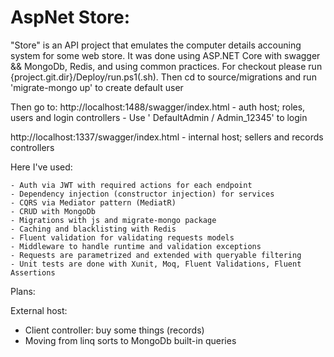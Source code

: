 # AspNet Store:
"Store" is an API project that emulates the computer details accouning system for some web store. It was done using ASP.NET Core with swagger &amp;&amp; MongoDb, Redis, and using common practices.
For checkout please run {project.git.dir}/Deploy/run.ps1(.sh).
Then cd to source/migrations and run 'migrate-mongo up' to create default user

Then go to:
http://localhost:1488/swagger/index.html - auth host; roles, users and login controllers - Use ' DefaultAdmin / Admin_12345' to login

http://localhost:1337/swagger/index.html - internal host; sellers and records controllers

Here I've used: 

    - Auth via JWT with required actions for each endpoint
    - Dependency injection (constructor injection) for services
    - CQRS via Mediator pattern (MediatR)
    - CRUD with MongoDb
    - Migrations with js and migrate-mongo package
    - Caching and blacklisting with Redis
    - Fluent validation for validating requests models
    - Middleware to handle runtime and validation exceptions
    - Requests are parametrized and extended with queryable filtering
    - Unit tests are done with Xunit, Moq, Fluent Validations, Fluent Assertions

Plans:

External host:
- Client controller: buy some things (records)
- Moving from linq sorts to MongoDb built-in queries
